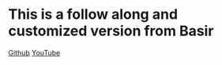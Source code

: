 # This is a follow along and customized version from Basir 

[Github](https://github.com/basir/coolshop)
[YouTube](https://www.youtube.com/watch?v=lMryFq6WQ1Q&ab_channel=CodingwithBasir)
